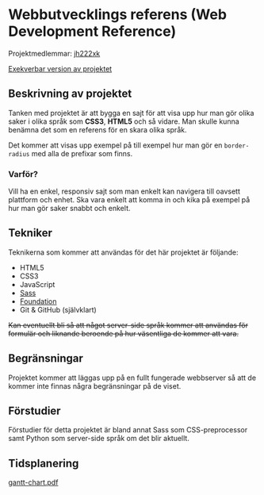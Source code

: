 # Webbutvecklings referens (Web Development Reference)
Projektmedlemmar: 
[jh222xk](https://github.com/jh222xk)

[Exekverbar version av projektet](http://mackmyra.x220.nu:8080/~drager/site/)

## Beskrivning av projektet
Tanken med projektet är att bygga en sajt för att visa upp hur man gör olika saker i olika språk som **CSS3**, **HTML5**
och så vidare. Man skulle kunna benämna det som en referens för en skara olika språk.

Det kommer att visas upp exempel på till exempel hur man gör en ```border-radius``` med alla de prefixar som finns.

### Varför?
Vill ha en enkel, responsiv sajt som man enkelt kan navigera till oavsett plattform och enhet.
Ska vara enkelt att komma in och kika på exempel på hur man gör saker snabbt och enkelt.

## Tekniker
Teknikerna som kommer att användas för det här projektet är följande:
* HTML5
* CSS3
* JavaScript
* [Sass](http://sass-lang.com/)
* [Foundation](http://foundation.zurb.com/)
* Git & GitHub (självklart)

~~Kan eventuellt bli så att något server-side språk kommer att användas för formulär och liknande beroende på hur väsentliga de kommer att vara.~~

## Begränsningar
Projektet kommer att läggas upp på en fullt fungerade webbserver så att de kommer inte finnas några begränsningar på de viset.

## Förstudier
Förstudier för detta projektet är bland annat Sass som CSS-preprocessor samt Python som server-side språk om det blir aktuellt.

## Tidsplanering
[gantt-chart.pdf](http://static.programmers.se/public/gantt-chart.pdf)

